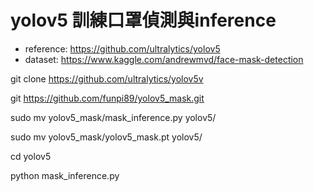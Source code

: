 # yolov5 訓練口罩偵測與inference

* reference: https://github.com/ultralytics/yolov5
* dataset: https://www.kaggle.com/andrewmvd/face-mask-detection

git clone https://github.com/ultralytics/yolov5v

git https://github.com/funpi89/yolov5_mask.git

sudo mv yolov5_mask/mask_inference.py yolov5/

sudo mv yolov5_mask/yolov5_mask.pt yolov5/

cd yolov5

python mask_inference.py

